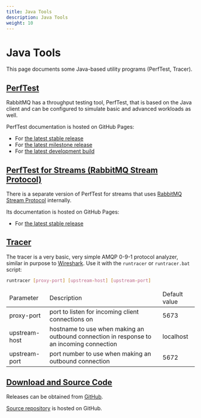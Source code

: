 ```yaml
---
title: Java Tools
description: Java Tools
weight: 10
---
```


<!--
Copyright (c) 2007-2023 VMware, Inc. or its affiliates.

All rights reserved. This program and the accompanying materials
are made available under the terms of the under the Apache License,
Version 2.0 (the "License”); you may not use this file except in compliance
with the License. You may obtain a copy of the License at

https://www.apache.org/licenses/LICENSE-2.0

Unless required by applicable law or agreed to in writing, software
distributed under the License is distributed on an "AS IS" BASIS,
WITHOUT WARRANTIES OR CONDITIONS OF ANY KIND, either express or implied.
See the License for the specific language governing permissions and
limitations under the License.
-->

# Java Tools

This page documents some Java-based utility programs (PerfTest, Tracer).

## <a id="load-testing" class="anchor" href="#load-testing">PerfTest</a>

RabbitMQ has a throughput testing tool, PerfTest, that is based on the Java client and can be
configured to simulate basic and advanced workloads as well.

PerfTest documentation is hosted on GitHub Pages:

 * For [the latest stable release](https://perftest.rabbitmq.com/)
 * For [the latest milestone release](https://rabbitmq.github.io/rabbitmq-perf-test/milestone/htmlsingle/)
 * For [the latest development build](https://perftest-dev.rabbitmq.com/)

## <a id="stream-load-testing" class="anchor" href="#stream-load-testing">PerfTest for Streams (RabbitMQ Stream Protocol)</a>

There is a separate version of PerfTest for streams that uses [RabbitMQ Stream Protocol](./stream.html) internally.

Its documentation is hosted on GitHub Pages:

 * For [the latest stable release](https://rabbitmq.github.io/rabbitmq-stream-java-client/stable/htmlsingle/#the-performance-tool)


## <a id="tracer" class="anchor" href="#tracer">Tracer</a>

The tracer is a very basic, very simple AMQP 0-9-1 protocol analyzer, similar in
purpose to [Wireshark](./amqp-wireshark.html).
Use it with the `runtracer` or `runtracer.bat` script:

```bash
runtracer [proxy-port] [upstream-host] [upstream-port]
```

<table>
  <thead>
    <td>Parameter</td>
    <td>Description</td>
    <td>Default value</td>
  </thead>
  <tr>
    <td>proxy-port</td>
    <td>port to listen for incoming client connections on</td>
    <td>5673</td>
  </tr>
  <tr>
    <td>upstream-host</td>
    <td>hostname to use when making an outbound connection in response to an incoming connection</td>
    <td>localhost</td>
  </tr>
  <tr>
    <td>upstream-port</td>
    <td>port number to use when making an outbound connection</td>
    <td>5672</td>
  </tr>
</table>

## <a id="tracer-download" class="anchor" href="#tracer-download">Download and Source Code</a>

Releases can be obtained from [GitHub](https://github.com/rabbitmq/rabbitmq-tracer/releases).

[Source repository](https://github.com/rabbitmq/rabbitmq-tracer) is hosted on GitHub.
